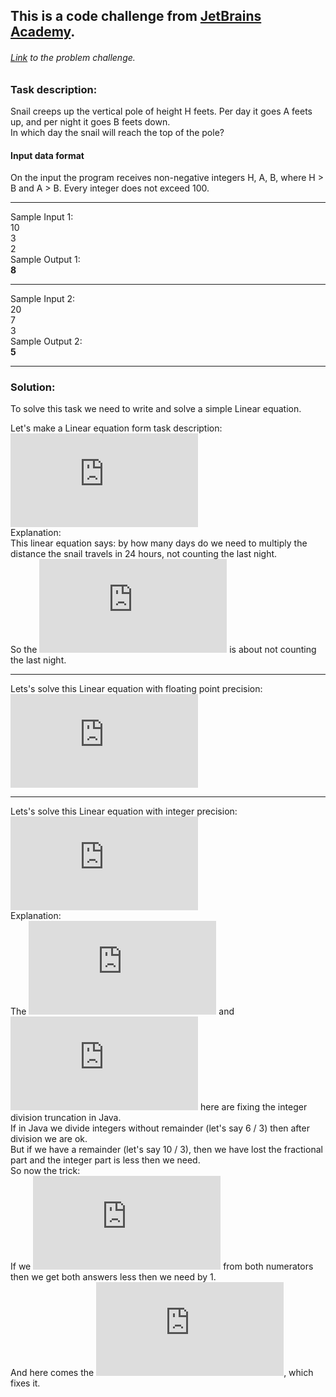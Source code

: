 ## This is a code challenge from [JetBrains Academy](https://hyperskill.org).
###### [Link](https://hyperskill.org/learn/step/2221) to the problem challenge.

### Task description:

Snail creeps up the vertical pole of height H feets. Per day it goes A feets up, and per night it goes B feets down.<br />
In which day the snail will reach the top of the pole?

#### Input data format

On the input the program receives non-negative integers H, A, B, where H > B and A > B. Every integer does not exceed 100.

---

Sample Input 1:<br />
10<br />
3<br />
2<br />
Sample Output 1:<br />
**8**<br />

---

Sample Input 2:<br />
20<br />
7<br />
3<br />
Sample Output 2:<br />
**5**<br />

---

### Solution:

To solve this task we need to write and solve a simple Linear equation.<br />

Let's make a Linear equation form task description:<br />
![equation](https://latex.codecogs.com/gif.latex?whichDay%20%5Ctimes%20%5Cleft%20%28dayDistance%20-%20nightDistance%5Cright%20%29%20+%20nightDistance%20%3D%20distance)<br />
Explanation:<br />
This linear equation says: by how many days do we need to multiply the distance the snail travels in 24 hours, not counting the last night.<br />
So the ![equation](https://latex.codecogs.com/gif.latex?+%20nightDistance) is about not counting the last night.

---

Lets's solve this Linear equation with floating point precision:<br />
![equation](https://latex.codecogs.com/gif.latex?whichDay%20%3D%20%5Cfrac%7Bdistance%20-%20nightDistance%7D%7BdayDistance%20-%20nightDistance%7D)

---

Lets's solve this Linear equation with integer precision:<br />
![equation](https://latex.codecogs.com/gif.latex?whichDay%20%3D%20%5Cfrac%7Bdistance%20-%20nightDistance%20-1%20%7D%7BdayDistance%20-%20nightDistance%7D%20+%201)<br />
Explanation:<br />
The ![equation](https://latex.codecogs.com/gif.latex?-%201) and ![equation](https://latex.codecogs.com/gif.latex?+%201) here are fixing the integer division truncation in Java.<br />
If in Java we divide integers without remainder (let's say 6 / 3) then after division we are ok.<br />
But if we have a remainder (let's say 10 / 3), then we have lost the fractional part and the integer part is less then we need.<br />
So now the trick:<br />
If we ![equation](https://latex.codecogs.com/gif.latex?-%201) from both numerators then we get both answers less then we need by 1.<br />
And here comes the ![equation](https://latex.codecogs.com/gif.latex?+%201), which fixes it.
